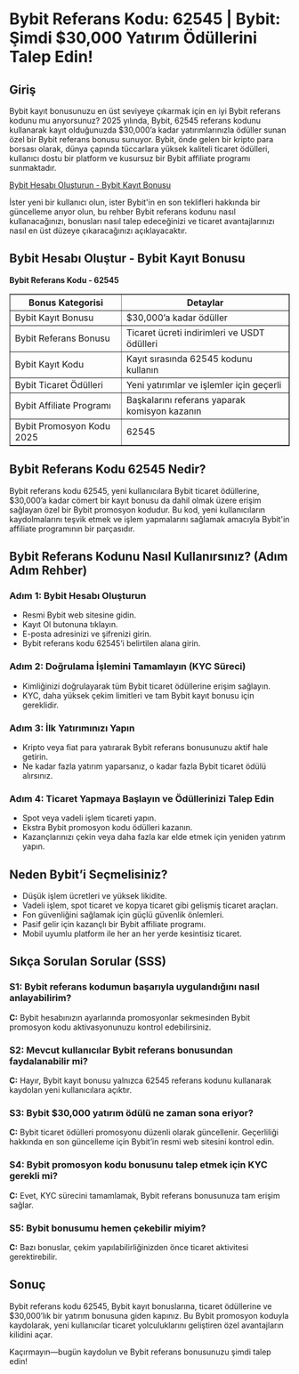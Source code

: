 <h1>Bybit Referans Kodu: 62545 | Bybit: Şimdi $30,000 Yatırım Ödüllerini Talep Edin!</h1>
    
<h2>Giriş</h2>
<p>Bybit kayıt bonusunuzu en üst seviyeye çıkarmak için en iyi Bybit referans kodunu mu arıyorsunuz? 2025 yılında, Bybit, 62545 referans kodunu kullanarak kayıt olduğunuzda $30,000’a kadar yatırımlarınızla ödüller sunan özel bir Bybit referans bonusu sunuyor. Bybit, önde gelen bir kripto para borsası olarak, dünya çapında tüccarlara yüksek kaliteli ticaret ödülleri, kullanıcı dostu bir platform ve kusursuz bir Bybit affiliate programı sunmaktadır.</p>

<a href="https://partner.bybit.com/b/62545" target="_blank">Bybit Hesabı Oluşturun - Bybit Kayıt Bonusu</a>

<p>İster yeni bir kullanıcı olun, ister Bybit'in en son teklifleri hakkında bir güncelleme arıyor olun, bu rehber Bybit referans kodunu nasıl kullanacağınızı, bonusları nasıl talep edeceğinizi ve ticaret avantajlarınızı nasıl en üst düzeye çıkaracağınızı açıklayacaktır.</p>

<h2>Bybit Hesabı Oluştur - Bybit Kayıt Bonusu</h2>
<p><strong>Bybit Referans Kodu - 62545</strong></p>
    
<table border="1">
        <tr>
            <th>Bonus Kategorisi</th>
            <th>Detaylar</th>
        </tr>
        <tr>
            <td>Bybit Kayıt Bonusu</td>
            <td>$30,000’a kadar ödüller</td>
        </tr>
        <tr>
            <td>Bybit Referans Bonusu</td>
            <td>Ticaret ücreti indirimleri ve USDT ödülleri</td>
        </tr>
        <tr>
            <td>Bybit Kayıt Kodu</td>
            <td>Kayıt sırasında 62545 kodunu kullanın</td>
        </tr>
        <tr>
            <td>Bybit Ticaret Ödülleri</td>
            <td>Yeni yatırımlar ve işlemler için geçerli</td>
        </tr>
        <tr>
            <td>Bybit Affiliate Programı</td>
            <td>Başkalarını referans yaparak komisyon kazanın</td>
        </tr>
        <tr>
            <td>Bybit Promosyon Kodu 2025</td>
            <td>62545</td>
        </tr>
</table>

<h2>Bybit Referans Kodu 62545 Nedir?</h2>
<p>Bybit referans kodu 62545, yeni kullanıcılara Bybit ticaret ödüllerine, $30,000’a kadar cömert bir kayıt bonusu da dahil olmak üzere erişim sağlayan özel bir Bybit promosyon kodudur. Bu kod, yeni kullanıcıların kaydolmalarını teşvik etmek ve işlem yapmalarını sağlamak amacıyla Bybit'in affiliate programının bir parçasıdır.</p>

<h2>Bybit Referans Kodunu Nasıl Kullanırsınız? (Adım Adım Rehber)</h2>

<h3>Adım 1: Bybit Hesabı Oluşturun</h3>
<ul>
        <li>Resmi Bybit web sitesine gidin.</li>
        <li>Kayıt Ol butonuna tıklayın.</li>
        <li>E-posta adresinizi ve şifrenizi girin.</li>
        <li>Bybit referans kodu 62545’i belirtilen alana girin.</li>
</ul>

<h3>Adım 2: Doğrulama İşlemini Tamamlayın (KYC Süreci)</h3>
<ul>
        <li>Kimliğinizi doğrulayarak tüm Bybit ticaret ödüllerine erişim sağlayın.</li>
        <li>KYC, daha yüksek çekim limitleri ve tam Bybit kayıt bonusu için gereklidir.</li>
</ul>

<h3>Adım 3: İlk Yatırımınızı Yapın</h3>
<ul>
        <li>Kripto veya fiat para yatırarak Bybit referans bonusunuzu aktif hale getirin.</li>
        <li>Ne kadar fazla yatırım yaparsanız, o kadar fazla Bybit ticaret ödülü alırsınız.</li>
</ul>

<h3>Adım 4: Ticaret Yapmaya Başlayın ve Ödüllerinizi Talep Edin</h3>
<ul>
        <li>Spot veya vadeli işlem ticareti yapın.</li>
        <li>Ekstra Bybit promosyon kodu ödülleri kazanın.</li>
        <li>Kazançlarınızı çekin veya daha fazla kar elde etmek için yeniden yatırım yapın.</li>
</ul>

<h2>Neden Bybit’i Seçmelisiniz?</h2>
<ul>
        <li>Düşük işlem ücretleri ve yüksek likidite.</li>
        <li>Vadeli işlem, spot ticaret ve kopya ticaret gibi gelişmiş ticaret araçları.</li>
        <li>Fon güvenliğini sağlamak için güçlü güvenlik önlemleri.</li>
        <li>Pasif gelir için kazançlı bir Bybit affiliate programı.</li>
        <li>Mobil uyumlu platform ile her an her yerde kesintisiz ticaret.</li>
</ul>

<h2>Sıkça Sorulan Sorular (SSS)</h2>

<h3>S1: Bybit referans kodumun başarıyla uygulandığını nasıl anlayabilirim?</h3>
<p><strong>C:</strong> Bybit hesabınızın ayarlarında promosyonlar sekmesinden Bybit promosyon kodu aktivasyonunuzu kontrol edebilirsiniz.</p>

<h3>S2: Mevcut kullanıcılar Bybit referans bonusundan faydalanabilir mi?</h3>
<p><strong>C:</strong> Hayır, Bybit kayıt bonusu yalnızca 62545 referans kodunu kullanarak kaydolan yeni kullanıcılara açıktır.</p>

<h3>S3: Bybit $30,000 yatırım ödülü ne zaman sona eriyor?</h3>
<p><strong>C:</strong> Bybit ticaret ödülleri promosyonu düzenli olarak güncellenir. Geçerliliği hakkında en son güncelleme için Bybit’in resmi web sitesini kontrol edin.</p>

<h3>S4: Bybit promosyon kodu bonusunu talep etmek için KYC gerekli mi?</h3>
<p><strong>C:</strong> Evet, KYC sürecini tamamlamak, Bybit referans bonusunuza tam erişim sağlar.</p>

<h3>S5: Bybit bonusumu hemen çekebilir miyim?</h3>
<p><strong>C:</strong> Bazı bonuslar, çekim yapılabilirliğinizden önce ticaret aktivitesi gerektirebilir.</p>

<h2>Sonuç</h2>
<p>Bybit referans kodu 62545, Bybit kayıt bonuslarına, ticaret ödüllerine ve $30,000’lık bir yatırım bonusuna giden kapınız. Bu Bybit promosyon koduyla kaydolarak, yeni kullanıcılar ticaret yolculuklarını geliştiren özel avantajların kilidini açar.</p>
<p>Kaçırmayın—bugün kaydolun ve Bybit referans bonusunuzu şimdi talep edin!</p>
</body>
</html>
